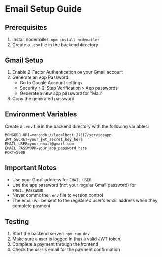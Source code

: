 # Email Setup Guide

## Prerequisites
1. Install nodemailer: `npm install nodemailer`
2. Create a `.env` file in the backend directory

## Gmail Setup
1. Enable 2-Factor Authentication on your Gmail account
2. Generate an App Password:
   - Go to Google Account settings
   - Security > 2-Step Verification > App passwords
   - Generate a new app password for "Mail"
3. Copy the generated password

## Environment Variables
Create a `.env` file in the backend directory with the following variables:

```
MONGODB_URI=mongodb://localhost:27017/serviceapp
JWT_SECRET=your_jwt_secret_key_here
EMAIL_USER=your_email@gmail.com
EMAIL_PASSWORD=your_app_password_here
PORT=5000
```

## Important Notes
- Use your Gmail address for `EMAIL_USER`
- Use the app password (not your regular Gmail password) for `EMAIL_PASSWORD`
- Never commit the `.env` file to version control
- The email will be sent to the registered user's email address when they complete payment

## Testing
1. Start the backend server: `npm run dev`
2. Make sure a user is logged in (has a valid JWT token)
3. Complete a payment through the frontend
4. Check the user's email for the payment confirmation 